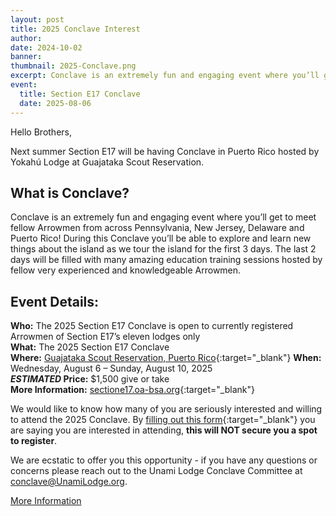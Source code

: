 ```yaml
---
layout: post
title: 2025 Conclave Interest
author:
date: 2024-10-02
banner:
thumbnail: 2025-Conclave.png
excerpt: Conclave is an extremely fun and engaging event where you’ll get to meet fellow Arrowmen from across Pennsylvania...
event:
  title: Section E17 Conclave
  date: 2025-08-06
---
```


Hello Brothers,

Next summer Section E17 will be having Conclave in Puerto Rico hosted by Yokahú Lodge at Guajataka Scout Reservation.

## What is Conclave?

Conclave is an extremely fun and engaging event where you’ll get to meet fellow Arrowmen from across Pennsylvania, New Jersey, Delaware and Puerto Rico! During this Conclave you’ll be able to explore and learn new things about the island as we tour the island for the first 3 days. The last 2 days will be filled with many amazing education training sessions hosted by fellow very experienced and knowledgeable Arrowmen. 

## Event Details:

**Who:** The 2025 Section E17 Conclave is open to currently registered Arrowmen of Section E17’s eleven lodges only  
**What:** The 2025 Section E17 Conclave  
**Where:** [Guajataka Scout Reservation, Puerto Rico](https://www.google.com/maps/place/Guajataka+Scout+Reservation/@18.3697303,-66.921704,17z/data=!3m1!4b1!4m6!3m5!1s0x8c02c6b1278d2b67:0xcd83da995662022!8m2!3d18.3697303!4d-66.9191291!16s%2Fg%2F1tjy2jrg?entry=ttu){:target="_blank"} 
**When:** Wednesday, August 6 – Sunday, August 10, 2025  
***ESTIMATED* Price:** $1,500 give or take  
**More Information:** [sectione17.oa-bsa.org](https://sectione17.oa-bsa.org/conclave-2025/){:target="_blank"}

We would like to know how many of you are seriously interested and willing to attend the 2025 Conclave. By [filling out this form](https://forms.gle/TedAvKjGnmnnzoaWA){:target="_blank"} you are saying you are interested in attending, **this will NOT secure you a spot to register**.

We are ecstatic to offer you this opportunity - if you have any questions or concerns please reach out to the Unami Lodge Conclave Committee at conclave@UnamiLodge.org.

<div class="text-center">
  <a href="https://sectione17.oa-bsa.org/conclave-2025/" class="btn btn-primary btn-lg" target="_blank">More Information</a>
</div>
